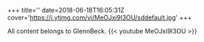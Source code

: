 +++
title=''
date=2018-06-18T16:05:31Z
cover='https://i.ytimg.com/vi/MeOJxi9I3OU/sddefault.jpg'
+++

All content belongs to GlennBeck.
{{< youtube MeOJxi9I3OU >}}
